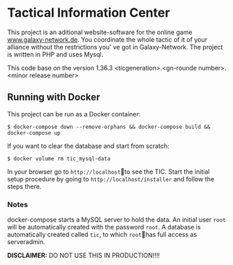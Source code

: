 # Tactical Information Center
This project is an aditional website-software for the online game www.galaxy-network.de.
You coordinate the whole tactic of it of your alliance without the restrictions you' ve got in Galaxy-Network.
The project is written in PHP and uses Mysql.

This code base on the version 1.36.3
\<ticgeneration>.\<gn-rounde number>.\<minor release number>

## Running with Docker

This project can be run as a Docker container:

    $ docker-compose down --remove-orphans && docker-compose build && docker-compose up

If you want to clear the database and start from scratch:

    $ docker volume rm tic_mysql-data

In your browser go to `http://localhost`to see the TIC. Start the initial setup procedure by going to `http://localhost/installer` and follow the steps there.

### Notes

docker-compose starts a MySQL server to hold the data. An initial user `root` will be automatically created with the password `root`. A database is automatically created called `tic`, to which `root`has full access as serveradmin.

**DISCLAIMER:** DO NOT USE THIS IN PRODUCTION!!!!
